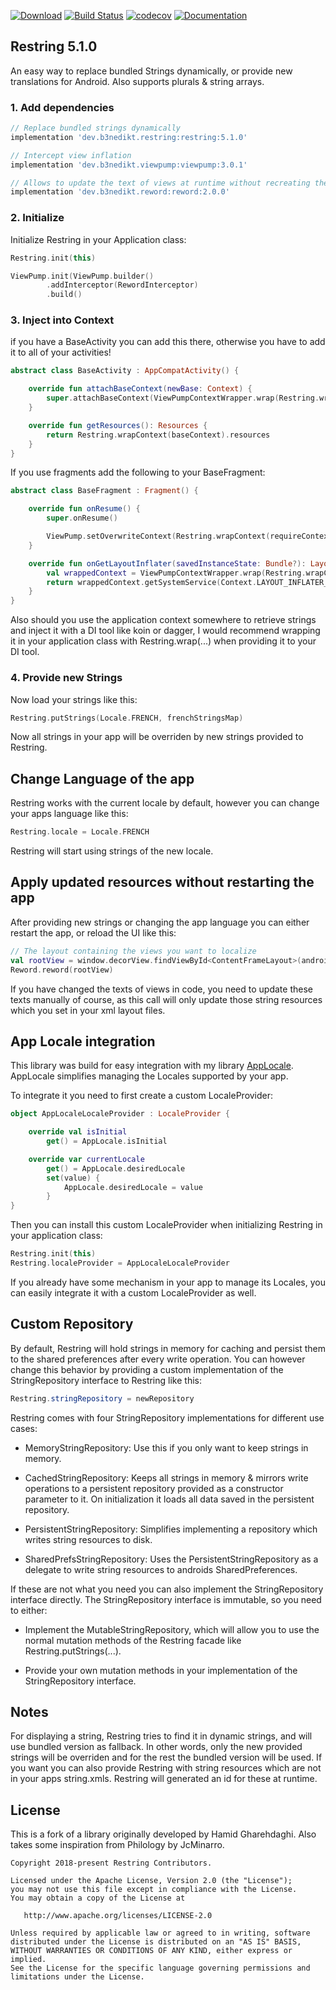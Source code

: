 [![Download](https://api.bintray.com/packages/b3nedikt/restring/restring/images/download.svg?version=5.1.0)](https://bintray.com/b3nedikt/restring/restring/5.1.0/link)
[![Build Status](https://travis-ci.org/B3nedikt/restring.svg?branch=master)](https://travis-ci.org/B3nedikt/restring)
[![codecov](https://codecov.io/gh/B3nedikt/restring/branch/master/graph/badge.svg)](https://codecov.io/gh/B3nedikt/restring)
[![Documentation](https://img.shields.io/badge/docs-documentation-green.svg)](https://b3nedikt.github.io/restring/)

## Restring 5.1.0

An easy way to replace bundled Strings dynamically, or provide new translations for Android. Also supports plurals & string arrays.

### 1. Add dependencies

```groovy
// Replace bundled strings dynamically
implementation 'dev.b3nedikt.restring:restring:5.1.0'

// Intercept view inflation
implementation 'dev.b3nedikt.viewpump:viewpump:3.0.1'

// Allows to update the text of views at runtime without recreating the activity
implementation 'dev.b3nedikt.reword:reword:2.0.0'
```

### 2. Initialize

Initialize Restring in your Application class:

```kotlin
Restring.init(this)

ViewPump.init(ViewPump.builder()
        .addInterceptor(RewordInterceptor)
        .build()
```

### 3. Inject into Context

if you have a BaseActivity you can add this there, otherwise you have to add it to all of your activities!

```kotlin
abstract class BaseActivity : AppCompatActivity() {

    override fun attachBaseContext(newBase: Context) {
        super.attachBaseContext(ViewPumpContextWrapper.wrap(Restring.wrapContext(newBase)))
    }

    override fun getResources(): Resources {
        return Restring.wrapContext(baseContext).resources
    }
}
```

If you use fragments add the following to your BaseFragment:

```kotlin
abstract class BaseFragment : Fragment() {

    override fun onResume() {
        super.onResume()

        ViewPump.setOverwriteContext(Restring.wrapContext(requireContext()))
    }

    override fun onGetLayoutInflater(savedInstanceState: Bundle?): LayoutInflater {
        val wrappedContext = ViewPumpContextWrapper.wrap(Restring.wrapContext(requireContext()))
        return wrappedContext.getSystemService(Context.LAYOUT_INFLATER_SERVICE) as LayoutInflater
    }
}
```

Also should you use the application context somewhere to retrieve strings
and inject it with a DI tool like koin or dagger, I would recommend wrapping it in your
application class with Restring.wrap(...) when providing it to your DI tool.

### 4. Provide new Strings

Now load your strings like this:

```kotlin
Restring.putStrings(Locale.FRENCH, frenchStringsMap)
```

Now all strings in your app will be overriden by new strings provided to Restring.

## Change Language of the app

Restring works with the current locale by default, however you can change your apps language like this:

```kotlin
Restring.locale = Locale.FRENCH
```

Restring will start using strings of the new locale.

## Apply updated resources without restarting the app

After providing new strings or changing the app language you can either restart the app,
or reload the UI like this:

```kotlin
// The layout containing the views you want to localize
val rootView = window.decorView.findViewById<ContentFrameLayout>(android.R.id.content)
Reword.reword(rootView)
```

If you have changed the texts of views in code, you need to update these
texts manually of course, as this call will only update those string resources which
you set in your xml layout files.

## App Locale integration

This library was build for easy integration with my library [AppLocale](https://github.com/B3nedikt/AppLocale). AppLocale simplifies managing the Locales supported by your app.

To integrate it you need to first create a custom LocaleProvider:

```kotlin
object AppLocaleLocaleProvider : LocaleProvider {

    override val isInitial
        get() = AppLocale.isInitial

    override var currentLocale
        get() = AppLocale.desiredLocale
        set(value) {
            AppLocale.desiredLocale = value
        }
}
```

Then you can install this custom LocaleProvider when initializing Restring in your application class:

```kotlin
Restring.init(this)
Restring.localeProvider = AppLocaleLocaleProvider
```

If you already have some mechanism in your app to manage its Locales, you can easily integrate it with a custom LocaleProvider as well.

## Custom Repository

By default, Restring will hold strings in memory for caching and persist them to the shared preferences after every write operation.
You can however change this behavior by providing a custom implementation of the StringRepository interface to Restring like this:

```java
Restring.stringRepository = newRepository
```

Restring comes with four StringRepository implementations for different use cases:

- MemoryStringRepository: Use this if you only want to keep strings in memory.

- CachedStringRepository: Keeps all strings in memory & mirrors write operations to a persistent repository
  provided as a constructor parameter to it. On initialization it loads all data saved in the persistent repository.

- PersistentStringRepository: Simplifies implementing a repository which writes string resources to disk.

- SharedPrefsStringRepository: Uses the PersistentStringRepository as a delegate to write string resources to
  androids SharedPreferences.

If these are not what you need you can also implement the StringRepository interface directly. The StringRepository interface is immutable, so you need to either:

- Implement the MutableStringRepository, which will allow you to use the normal mutation methods of the Restring facade like Restring.putStrings(...).

- Provide your own mutation methods in your implementation of the StringRepository interface.

## Notes

For displaying a string, Restring tries to find it in dynamic strings, and will use bundled version as fallback.
In other words, only the new provided strings will be overriden and for the rest the bundled version will be used.
If you want you can also provide Restring with string resources which are not in your apps string.xmls. Restring
will generated an id for these at runtime.

## License

This is a fork of a library originally developed by Hamid Gharehdaghi.
Also takes some inspiration from Philology by JcMinarro.

```
Copyright 2018-present Restring Contributors.

Licensed under the Apache License, Version 2.0 (the "License");
you may not use this file except in compliance with the License.
You may obtain a copy of the License at

   http://www.apache.org/licenses/LICENSE-2.0

Unless required by applicable law or agreed to in writing, software
distributed under the License is distributed on an "AS IS" BASIS,
WITHOUT WARRANTIES OR CONDITIONS OF ANY KIND, either express or implied.
See the License for the specific language governing permissions and
limitations under the License.
```
